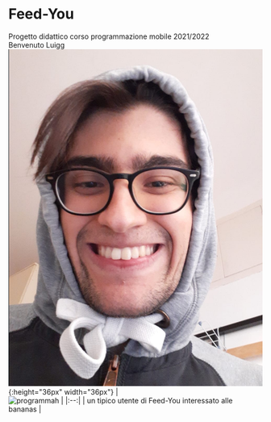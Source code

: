 # Feed-You
Progetto didattico corso programmazione mobile 2021/2022
<br/> Benvenuto Luigg
<br/> ![socio](luigi_rafele.png) {:height="36px" width="36px"}
| <br/> ![programmah](monke_app_dev.gif) |
|:--:|
| un tipico utente di Feed-You interessato alle bananas |
